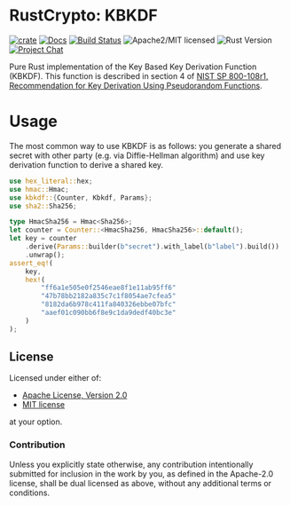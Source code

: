 # RustCrypto: KBKDF

[![crate][crate-image]][crate-link]
[![Docs][docs-image]][docs-link]
[![Build Status][build-image]][build-link]
![Apache2/MIT licensed][license-image]
![Rust Version][rustc-image]
[![Project Chat][chat-image]][chat-link]

Pure Rust implementation of the Key Based Key Derivation Function (KBKDF).
This function is described in section 4 of [NIST SP 800-108r1, Recommendation
for Key Derivation Using Pseudorandom Functions](https://nvlpubs.nist.gov/nistpubs/SpecialPublications/NIST.SP.800-108r1.pdf).

# Usage

The most common way to use KBKDF is as follows: you generate a shared secret with other party
(e.g. via Diffie-Hellman algorithm) and use key derivation function to derive a shared key.

```rust
use hex_literal::hex;
use hmac::Hmac;
use kbkdf::{Counter, Kbkdf, Params};
use sha2::Sha256;

type HmacSha256 = Hmac<Sha256>;
let counter = Counter::<HmacSha256, HmacSha256>::default();
let key = counter
    .derive(Params::builder(b"secret").with_label(b"label").build())
    .unwrap();
assert_eq!(
    key,
    hex!(
        "ff6a1e505e0f2546eae8f1e11ab95ff6"
        "47b78bb2182a835c7c1f8054ae7cfea5"
        "8182da6b978c411fa840326ebbe07bfc"
        "aaef01c090bb6f8e9c1da9dedf40bc3e"
    )
);
```

## License

Licensed under either of:

* [Apache License, Version 2.0](http://www.apache.org/licenses/LICENSE-2.0)
* [MIT license](http://opensource.org/licenses/MIT)

at your option.

### Contribution

Unless you explicitly state otherwise, any contribution intentionally submitted
for inclusion in the work by you, as defined in the Apache-2.0 license, shall be
dual licensed as above, without any additional terms or conditions.

[crate-image]: https://img.shields.io/crates/v/kbkdf.svg
[crate-link]: https://crates.io/crates/kbkdf
[docs-image]: https://docs.rs/kbkdf/badge.svg
[docs-link]: https://docs.rs/kbkdf/
[build-image]: https://github.com/RustCrypto/KDFs/actions/workflows/kbkdf.yml/badge.svg
[build-link]: https://github.com/RustCrypto/KDFs/actions/workflows/kbkdf.yml
[license-image]: https://img.shields.io/badge/license-Apache2.0/MIT-blue.svg
[rustc-image]: https://img.shields.io/badge/rustc-1.85+-blue.svg
[chat-image]: https://img.shields.io/badge/zulip-join_chat-blue.svg
[chat-link]: https://rustcrypto.zulipchat.com/#narrow/stream/260043-KDFs

